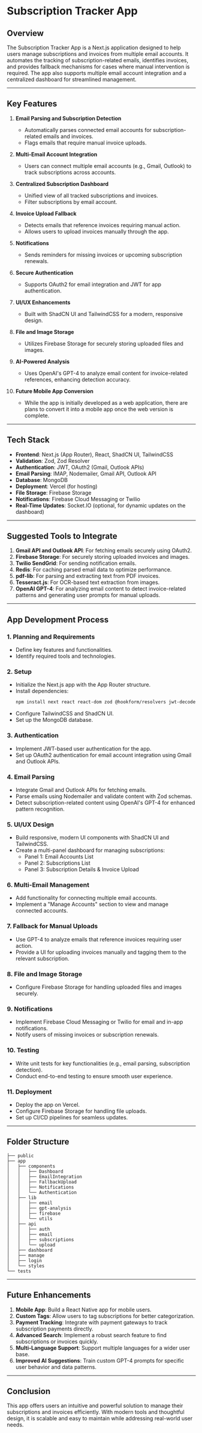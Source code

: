 # Subscription Tracker App

## Overview

The Subscription Tracker App is a Next.js application designed to help users manage subscriptions and invoices from multiple email accounts. It automates the tracking of subscription-related emails, identifies invoices, and provides fallback mechanisms for cases where manual intervention is required. The app also supports multiple email account integration and a centralized dashboard for streamlined management.

---

## Key Features

1. **Email Parsing and Subscription Detection**

   - Automatically parses connected email accounts for subscription-related emails and invoices.
   - Flags emails that require manual invoice uploads.

2. **Multi-Email Account Integration**

   - Users can connect multiple email accounts (e.g., Gmail, Outlook) to track subscriptions across accounts.

3. **Centralized Subscription Dashboard**

   - Unified view of all tracked subscriptions and invoices.
   - Filter subscriptions by email account.

4. **Invoice Upload Fallback**

   - Detects emails that reference invoices requiring manual action.
   - Allows users to upload invoices manually through the app.

5. **Notifications**

   - Sends reminders for missing invoices or upcoming subscription renewals.

6. **Secure Authentication**

   - Supports OAuth2 for email integration and JWT for app authentication.

7. **UI/UX Enhancements**

   - Built with ShadCN UI and TailwindCSS for a modern, responsive design.

8. **File and Image Storage**

   - Utilizes Firebase Storage for securely storing uploaded files and images.

9. **AI-Powered Analysis**

   - Uses OpenAI's GPT-4 to analyze email content for invoice-related references, enhancing detection accuracy.

10. **Future Mobile App Conversion**
    - While the app is initially developed as a web application, there are plans to convert it into a mobile app once the web version is complete.

---

## Tech Stack

- **Frontend**: Next.js (App Router), React, ShadCN UI, TailwindCSS
- **Validation**: Zod, Zod Resolver
- **Authentication**: JWT, OAuth2 (Gmail, Outlook APIs)
- **Email Parsing**: IMAP, Nodemailer, Gmail API, Outlook API
- **Database**: MongoDB
- **Deployment**: Vercel (for hosting)
- **File Storage**: Firebase Storage
- **Notifications**: Firebase Cloud Messaging or Twilio
- **Real-Time Updates**: Socket.IO (optional, for dynamic updates on the dashboard)

---

## Suggested Tools to Integrate

1. **Gmail API and Outlook API**: For fetching emails securely using OAuth2.
2. **Firebase Storage**: For securely storing uploaded invoices and images.
3. **Twilio SendGrid**: For sending notification emails.
4. **Redis**: For caching parsed email data to optimize performance.
5. **pdf-lib**: For parsing and extracting text from PDF invoices.
6. **Tesseract.js**: For OCR-based text extraction from images.
7. **OpenAI GPT-4**: For analyzing email content to detect invoice-related patterns and generating user prompts for manual uploads.

---

## App Development Process

### 1. **Planning and Requirements**

- Define key features and functionalities.
- Identify required tools and technologies.

### 2. **Setup**

- Initialize the Next.js app with the App Router structure.
- Install dependencies:
  ```bash
  npm install next react react-dom zod @hookform/resolvers jwt-decode tailwindcss shadcn-ui
  ```
- Configure TailwindCSS and ShadCN UI.
- Set up the MongoDB database.

### 3. **Authentication**

- Implement JWT-based user authentication for the app.
- Set up OAuth2 authentication for email account integration using Gmail and Outlook APIs.

### 4. **Email Parsing**

- Integrate Gmail and Outlook APIs for fetching emails.
- Parse emails using Nodemailer and validate content with Zod schemas.
- Detect subscription-related content using OpenAI's GPT-4 for enhanced pattern recognition.

### 5. **UI/UX Design**

- Build responsive, modern UI components with ShadCN UI and TailwindCSS.
- Create a multi-panel dashboard for managing subscriptions:
  - Panel 1: Email Accounts List
  - Panel 2: Subscriptions List
  - Panel 3: Subscription Details & Invoice Upload

### 6. **Multi-Email Management**

- Add functionality for connecting multiple email accounts.
- Implement a "Manage Accounts" section to view and manage connected accounts.

### 7. **Fallback for Manual Uploads**

- Use GPT-4 to analyze emails that reference invoices requiring user action.
- Provide a UI for uploading invoices manually and tagging them to the relevant subscription.

### 8. **File and Image Storage**

- Configure Firebase Storage for handling uploaded files and images securely.

### 9. **Notifications**

- Implement Firebase Cloud Messaging or Twilio for email and in-app notifications.
- Notify users of missing invoices or subscription renewals.

### 10. **Testing**

- Write unit tests for key functionalities (e.g., email parsing, subscription detection).
- Conduct end-to-end testing to ensure smooth user experience.

### 11. **Deployment**

- Deploy the app on Vercel.
- Configure Firebase Storage for handling file uploads.
- Set up CI/CD pipelines for seamless updates.

---

## Folder Structure

```
├── public
├── app
│   ├── components
│   │   ├── Dashboard
│   │   ├── EmailIntegration
│   │   ├── FallbackUpload
│   │   ├── Notifications
│   │   └── Authentication
│   ├── lib
│   │   ├── email
│   │   ├── gpt-analysis
│   │   ├── firebase
│   │   └── utils
│   ├── api
│   │   ├── auth
│   │   ├── email
│   │   ├── subscriptions
│   │   └── upload
│   ├── dashboard
│   ├── manage
│   ├── login
│   └── styles
└── tests
```

---

## Future Enhancements

1. **Mobile App**: Build a React Native app for mobile users.
2. **Custom Tags**: Allow users to tag subscriptions for better categorization.
3. **Payment Tracking**: Integrate with payment gateways to track subscription payments directly.
4. **Advanced Search**: Implement a robust search feature to find subscriptions or invoices quickly.
5. **Multi-Language Support**: Support multiple languages for a wider user base.
6. **Improved AI Suggestions**: Train custom GPT-4 prompts for specific user behavior and data patterns.

---

## Conclusion

This app offers users an intuitive and powerful solution to manage their subscriptions and invoices efficiently. With modern tools and thoughtful design, it is scalable and easy to maintain while addressing real-world user needs.
